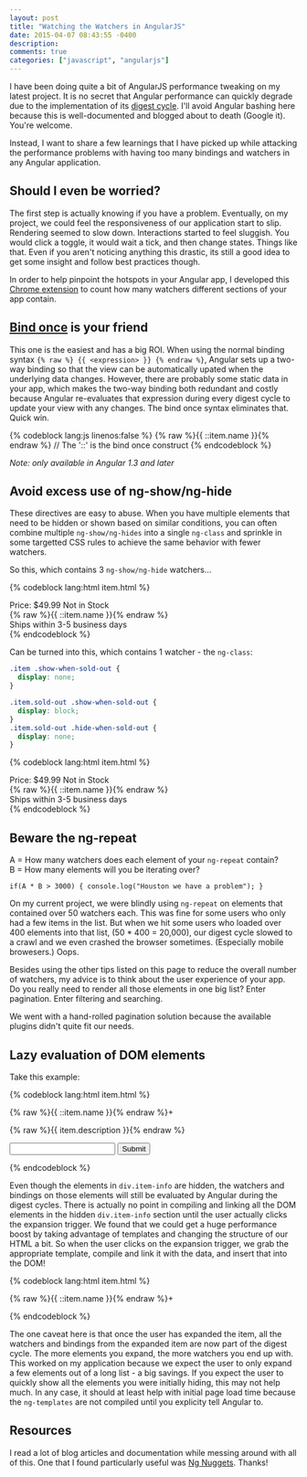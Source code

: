 ```yaml
---
layout: post
title: "Watching the Watchers in AngularJS"
date: 2015-04-07 08:43:55 -0400
description:
comments: true
categories: ["javascript", "angularjs"]
---
```


I have been doing quite a bit of AngularJS performance tweaking on my latest project. It is no secret that Angular performance can quickly degrade due to the implementation of its [digest cycle](https://docs.angularjs.org/guide/scope). I'll avoid Angular bashing here because this is well-documented and blogged about to death (Google it). You're welcome.

Instead, I want to share a few learnings that I have picked up while attacking the performance problems with having too many bindings and watchers in any Angular application.

<!-- more -->

## Should I even be worried?

The first step is actually knowing if you have a problem. Eventually, on my project, we could feel the responsiveness of our application start to slip. Rendering seemed to slow down. Interactions started to feel sluggish. You would click a toggle, it would wait a tick, and then change states. Things like that. Even if you aren't noticing anything this drastic, its still a good idea to get some insight and follow best practices though.

In order to help pinpoint the hotspots in your Angular app, I developed this [Chrome extension](https://chrome.google.com/webstore/detail/angularjs-inspect-watcher/gdfcinoagafkodbnkjemaajfahnmfkhg) to count how many watchers different sections of your app contain.


## [Bind once](https://docs.angularjs.org/guide/expression#one-time-binding) is your friend

This one is the easiest and has a big ROI. When using the normal binding syntax `{% raw %} {{ <expression> }} {% endraw %}`, Angular sets up a two-way binding so that the view can be automatically upated when the underlying data changes. However, there are probably some static data in your app, which makes the two-way binding both redundant and costly because Angular re-evaluates that expression during every digest cycle to update your view with any changes. The bind once syntax eliminates that. Quick win.

{% codeblock lang:js linenos:false %}
{% raw %}{{ ::item.name }}{% endraw %} // The '::' is the bind once construct
{% endcodeblock %}

*Note: only available in Angular 1.3 and later*


## Avoid excess use of ng-show/ng-hide

These directives are easy to abuse. When you have multiple elements that need to be hidden or shown based on similar conditions, you can often combine multiple `ng-show/ng-hides` into a single `ng-class` and sprinkle in some targetted CSS rules to achieve the same behavior with fewer watchers.

So this, which contains 3 `ng-show/ng-hide` watchers...

{% codeblock lang:html item.html %}
<div>
  <div>
    <span ng-hide="item.isSoldOut()">Price: $49.99</span>
    <span ng-show="item.isSoldOut()">Not in Stock</span>
  </div>
  <div>{% raw %}{{ ::item.name }}{% endraw %}</div>
  <div ng-hide="item.isSoldOut()">
    Ships within 3-5 business days
  </div>
</div>
{% endcodeblock %}

Can be turned into this, which contains 1 watcher - the `ng-class`:

``` css item.css
.item .show-when-sold-out {
  display: none;
}

.item.sold-out .show-when-sold-out {
  display: block;
}
.item.sold-out .hide-when-sold-out {
  display: none;
}

```

{% codeblock lang:html item.html %}
<div class="item" ng-class="{sold-out: item.isSoldOut()}">
  <div>
    <span class="hide-when-sold-out">Price: $49.99</span>
    <span class="show-when-sold-out">Not in Stock</span>
  </div>
  <div>{% raw %}{{ ::item.name }}{% endraw %}</div>
  <div class="hide-when-sold-out">
    Ships within 3-5 business days
  </div>
</div>
{% endcodeblock %}

## Beware the ng-repeat

A = How many watchers does each element of your `ng-repeat` contain?<br/>
B = How many elements will you be iterating over?

`if(A * B > 3000) { console.log("Houston we have a problem"); }`

On my current project, we were blindly using `ng-repeat` on elements that contained over 50 watchers each. This was fine for some users who only had a few items in the list. But when we hit some users who loaded over 400 elements into that list, (50 * 400 = 20,000), our digest cycle slowed to a crawl and we even crashed the browser sometimes. (Especially mobile browesers.) Oops.

Besides using the other tips listed on this page to reduce the overall number of watchers, my advice is to think about the user experience of your app. Do you really need to render all those elements in one big list? Enter pagination. Enter filtering and searching.

We went with a hand-rolled pagination solution because the available plugins didn't quite fit our needs.


## Lazy evaluation of DOM elements

Take this example:


{% codeblock lang:html item.html %}
<div class="item">
  <div class="item-header">
    <span>{% raw %}{{ ::item.name }}{% endraw %}</span><span ng-click="item.expand()">+</span>
  </div>
  <div class="item-info" ng-show="item.isExpanded()">
    <p>{% raw %}{{ item.description }}{% endraw %}</p>
    <form ng-submit="item.addComment(comment)">
      <input type="text" ng-model="comment" />
      <input type="submit" />
    </form>
    <!-- More bindings and watchers -->
  </div>
</div>
{% endcodeblock %}

Even though the elements in `div.item-info` are hidden, the watchers and bindings on those elements will still be evaluated by Angular during the digest cycles. There is actually no point in compiling and linking all the DOM elements in the hidden `div.item-info` section until the user actually clicks the expansion trigger. We found that we could get a huge performance boost by taking advantage of templates and changing the structure of our HTML a bit. So when the user clicks on the expansion trigger, we grab the appropriate template, compile and link it with the data, and insert that into the DOM!

{% codeblock lang:html item.html %}
<div class="item">
  <div class="item-header">
    <span>{% raw %}{{ ::item.name }}{% endraw %}</span><span ng-click="item.expand()">+</span>
  </div>
  <div class="item-info"></div>
</div>

<script type="text/ng-template" id="expandedItem.html">
  <p>{% raw %}{{ item.description }}{% endraw %}</p>
  <form ng-submit="item.addComment(comment)">
    <input type="text" ng-model="comment" />
    <input type="submit" />
  </form>
  <!-- More bindings and watchers -->
</script>
{% endcodeblock %}

The one caveat here is that once the user has expanded the item, all the watchers and bindings from the expanded item are now part of the digest cycle. The more elements you expand, the more watchers you end up with. This worked on my application because we expect the user to only expand a few elements out of a long list - a big savings. If you expect the user to quickly show all the elements you were initially hiding, this may not help much. In any case, it should at least help with initial page load time because the `ng-templates` are not compiled until you explicity tell Angular to.

## Resources

I read a lot of blog articles and documentation while messing around with all of this. One that I found particularly useful was [Ng Nuggets](http://ng.malsup.com/). Thanks!
